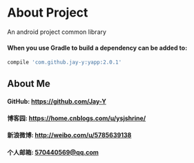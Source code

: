 # About Project
An android project common library
#### When you use Gradle to build a dependency can be added to:
```javascript
compile 'com.github.jay-y:yapp:2.0.1'
```
## About Me
#### GitHub: https://github.com/Jay-Y
#### 博客园: https://home.cnblogs.com/u/ysjshrine/
#### 新浪微博: http://weibo.com/u/5785639138
#### 个人邮箱: 570440569@qq.com
